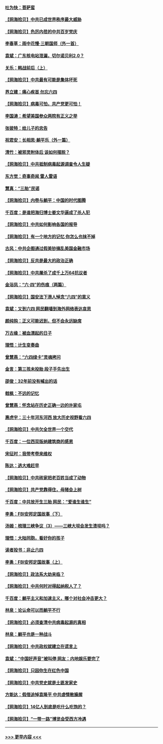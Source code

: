 #### [吐为快：菩萨蛮](../pages/nsc993/n13030033.md?t=06182051) 
#### [【网海拾贝】中共已成世界秩序最大威胁](../pages/nsc993/n13028138.md?t=06182051) 
#### [【网海拾贝】色厉内荏的中共百岁党庆](../pages/nsc993/n13025582.md?t=06182051) 
#### [李春草：雨中花慢‧三朝国师（外一首）](../pages/nsc993/n13025567.md?t=06182051) 
#### [袁斌：广东核电站泄漏，切尔诺贝利2.0？](../pages/nsc993/n13025475.md?t=06182051) 
#### [关乐：韩战前后（上）](../pages/nsc993/n13025387.md?t=06182051) 
#### [【网海拾贝】中共最有可能是集体坏死](../pages/nsc993/n13023101.md?t=06182051) 
#### [界立建：痛心疾首 勿忘六四](../pages/nsc993/n13022339.md?t=06182051) 
#### [【网海拾贝】病毒可怕，共产党更可怕！](../pages/nsc993/n13020728.md?t=06182051) 
#### [李国涛：希望美国参众两院有正义之举](../pages/nsc993/n13020674.md?t=06182051) 
#### [张彼特：给儿子的忠告](../pages/nsc993/n13018934.md?t=06182051) 
#### [祝君安：长相思‧躺平乐（外一篇）](../pages/nsc993/n13018923.md?t=06182051) 
#### [清竹：被邪灵附体后 该如何摆脱？](../pages/nsc993/n13018877.md?t=06182051) 
#### [【网海拾贝】中共抵制病毒起源调查令人生疑](../pages/nsc993/n13017785.md?t=06182051) 
#### [东方觉：奇事奇闻 雷人雷语](../pages/nsc993/n13017577.md?t=06182051) 
#### [慧真：“三胎”民谣](../pages/nsc993/n13017394.md?t=06182051) 
#### [【网海拾贝】内卷与躺平：中国的时代图腾](../pages/nsc993/n13016128.md?t=06182051) 
#### [千百度：是谁把海归博士姜文华逼成了杀人犯](../pages/nsc993/n13015218.md?t=06182051) 
#### [【网海拾贝】中共如何影响各国的报导](../pages/nsc993/n13012599.md?t=06182051) 
#### [【网海拾贝】有一个地方的记忆 你怎么也抹不掉](../pages/nsc993/n13009802.md?t=06182051) 
#### [古风：中共企图通过假美钞搞乱美国金融市场](../pages/nsc993/n13009626.md?t=06182051) 
#### [【网海拾贝】反共是最大的政治正确](../pages/nsc993/n13007051.md?t=06182051) 
#### [【网海拾贝】中共屠杀了成千上万64抗议者](../pages/nsc993/n13002713.md?t=06182051) 
#### [金浴凤：“六·四”的伤痕（两篇）](../pages/nsc993/n13001719.md?t=06182051) 
#### [【网海拾贝】国安法下港人悼念“六四”的意义](../pages/nsc993/n13001039.md?t=06182051) 
#### [袁斌：又到六四 网民翻墙到海外网络表达哀思](../pages/nsc993/n13000995.md?t=06182051) 
#### [颜纯钩：正义可能迟到，但不会永远缺席](../pages/nsc993/n13000920.md?t=06182051) 
#### [万古缘：被血漂起的日子](../pages/nsc993/n13000914.md?t=06182051) 
#### [理悟：计生变奏曲](../pages/nsc993/n13000414.md?t=06182051) 
#### [曾慧燕：“六四绿卡”灵魂拷问](../pages/nsc993/n13000277.md?t=06182051) 
#### [金言：第三孩未投胎 段子手先出生](../pages/nsc993/n13000215.md?t=06182051) 
#### [邵俊：32年前没有喊出的话](../pages/nsc993/n13000181.md?t=06182051) 
#### [戟枫：不远的记忆](../pages/nsc993/n13000121.md?t=06182051) 
#### [曾慧燕：怀念站在历史正确一边的许家屯](../pages/nsc993/n13000073.md?t=06182051) 
#### [惠虎宇：三十年河东河西 放大历史视野看六四](../pages/nsc993/n13000018.md?t=06182051) 
#### [【网海拾贝】中共欠全世界一个交代](../pages/nsc993/n12998706.md?t=06182051) 
#### [千百度：一位西双版纳建筑商的感恩](../pages/nsc993/n12998487.md?t=06182051) 
#### [宋征时：我带考卷来维权](../pages/nsc993/n12994088.md?t=06182051) 
#### [陈达：逃大难赶早](../pages/nsc993/n12993569.md?t=06182051) 
#### [【网海拾贝】中共砖家把老百姓当成了动物](../pages/nsc993/n12993483.md?t=06182051) 
#### [【网海拾贝】共产党靠得住，母猪会上树](../pages/nsc993/n12990730.md?t=06182051) 
#### [千百度：中共放开生三胎 网民：“爱谁生谁生”](../pages/nsc993/n12990644.md?t=06182051) 
#### [李勇：FBI安邦定国故事（下）](../pages/nsc993/n12987854.md?t=06182051) 
#### [汤姆：梳理三峡争议（3）——三峡大坝会发生溃坝吗？](../pages/nsc993/n12989806.md?t=06182051) 
#### [理悟：大陆同胞，看好你的孩子](../pages/nsc993/n12989778.md?t=06182051) 
#### [读者投书：非止六四](../pages/nsc993/n12989673.md?t=06182051) 
#### [李勇：FBI安邦定国故事（上）](../pages/nsc993/n12987749.md?t=06182051) 
#### [【网海拾贝】政法系大劫来临？](../pages/nsc993/n12987596.md?t=06182051) 
#### [【网海拾贝】中共何时对得起纳税人了？](../pages/nsc993/n12985578.md?t=06182051) 
#### [千百度：躺平主义和加速主义，哪个对社会冲击更大？](../pages/nsc993/n12985512.md?t=06182051) 
#### [林泉：论认命可以而躺平不行](../pages/nsc993/n12985505.md?t=06182051) 
#### [【网海拾贝】必须查清中共病毒起源的真相](../pages/nsc993/n12984276.md?t=06182051) 
#### [林泉：躺平也是一种战斗](../pages/nsc993/n12984194.md?t=06182051) 
#### [【网海拾贝】中共政权就建立在谎言上](../pages/nsc993/n12981880.md?t=06182051) 
#### [袁斌：“中国好声音”被叫停 网友：内地娱乐要完了](../pages/nsc993/n12981826.md?t=06182051) 
#### [【网海拾贝】只因你生在红色中国](../pages/nsc993/n12979096.md?t=06182051) 
#### [【网海拾贝】中共党史就是土匪发家史](../pages/nsc993/n12976478.md?t=06182051) 
#### [方能达：假借追悼袁隆平 中共虚情散臊腥](../pages/nsc993/n12976396.md?t=06182051) 
#### [【网海拾贝】14亿人到底是吃什么吃饱的？](../pages/nsc993/n12974125.md?t=06182051) 
#### [【网海拾贝】“一带一路”博览会受西方冷遇](../pages/nsc993/n12971787.md?t=06182051) 

----
#### [ >>> 更早内容 <<< ](../indexes/nsc993-earlier.md)
